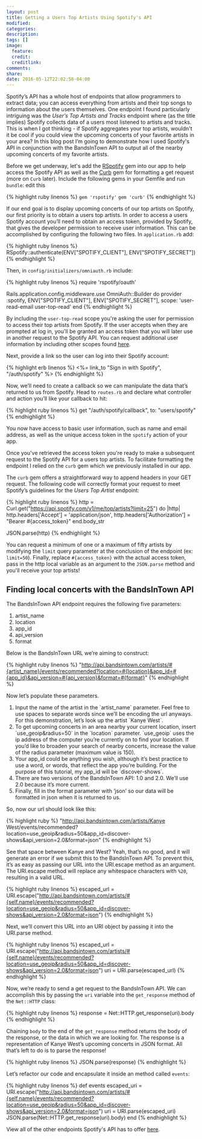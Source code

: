 ```yaml
---
layout: post
title: Getting a Users Top Artists Using Spotify's API
modified:
categories:
description:
tags: []
image:
  feature:
  credit:
  creditlink:
comments:
share:
date: 2016-05-12T22:02:58-04:00
---
```

Spotify’s API has a whole host of endpoints that allow programmers to extract data; you can access everything from artists and their top songs to information about the users themselves. One endpoint I found particularly intriguing was the <em>User’s Top Artists and Tracks</em> endpoint where (as the title implies) Spotify collects data of a users most listened to artists and tracks. This is when I got thinking - if Spotify aggregates your top artists, wouldn't it be cool if you could view the upcoming concerts of your favorite artists in your area? In this blog post I’m going to demonstrate how I used Spotify's API in conjunction with the BandsInTown API to output all of the nearby upcoming concerts of my favorite artists.

Before we get underway, let's add the <a href="https://github.com/guilhermesad/rspotify">RSpotify</a> gem into our app to help access the Spotify API as well as the <a href="https://github.com/taf2/curb">Curb</a> gem for formatting a get request (more on `Curb` later). Include the following gems in your Gemfile and run `bundle`: edit this

{% highlight ruby linenos %}
`gem 'rspotify'`
`gem 'curb'`
{% endhighlight %}

If our end goal is to display upcoming concerts of our top artists on Spotify, our first priority is to obtain a users top artists. In order to access a users Spotify account you’ll need to obtain an access token, provided by Spotify, that gives the developer permission to receive user information. This can be accomplished by configuring the following two files. In `application.rb` add:

{% highlight ruby linenos %}
RSpotify::authenticate(ENV["SPOTIFY_CLIENT"], ENV["SPOTIFY_SECRET"])
{% endhighlight %}

Then, in `config/initializers/omniauth.rb` include:

{% highlight ruby linenos %}
require 'rspotify/oauth'

Rails.application.config.middleware.use OmniAuth::Builder do
  provider :spotify, ENV["SPOTIFY_CLIENT"], ENV["SPOTIFY_SECRET"],
  scope: 'user-read-email user-top-read'
end
{% endhighlight %}

By including the `user-top-read` scope you're asking the user for permission to access their top artists from Spotify. If the user accepts when they are prompted at log in, you'll be granted an access token that you will later use in another request to the Spotify API. You can request additional user information by including other scopes found <a href="https://developer.spotify.com/web-api/using-scopes/">here</a>.

Next, provide a link so the user can log into their Spotify account:

{% highlight erb linenos %}
<%= link_to "Sign in with Spotify", "/auth/spotify" %>
{% endhighlight %}

Now, we’ll need to create a callback so we can manipulate the data that’s returned to us from Spotify. Head to `routes.rb` and declare what controller and action you’ll like your callback to hit:

{% highlight ruby linenos %}
get "/auth/spotify/callback", to: "users/spotify"
{% endhighlight %}

You now have access to basic user information, such as name and email address, as well as the unique access token in the `spotify` action of your app.

Once you've retrieved the access token you're ready to make a subsequent request to the Spotify API for a users top artists. To facilitate formatting the endpoint I relied on the `curb` gem which we previously installed in our app.

The `curb` gem offers a straightforward way to append headers in your GET request. The following code will correctly format your request to meet Spotify’s guidelines for the <em>Users Top Artist</em> endpoint:

{% highlight ruby linenos %}
http = Curl.get("https://api.spotify.com/v1/me/top/artists?limit=25") do |http|
  http.headers['Accept'] = 'application/json',
  http.headers['Authorization'] = "Bearer #{access_token}"
end.body_str

JSON.parse(http)
{% endhighlight %}

You can request a minimum of one or a maximum of fifty artists by modifying the `limit` query parameter at the conclusion of the endpoint (ex: `limit=50`). Finally, replace `#{access_token}` with the actual access token, pass in the http local variable as an argument to the `JSON.parse` method and you'll receive your top artists!


<h2>Finding local concerts with the BandsInTown API</h2>

The BandsInTown API endpoint requires the following five parameters:

<ol>
  <li>artist_name</li>
  <li>location</li>
  <li>app_id</li>
  <li>api_version</li>
  <li>format</li>
</ol>

Below is the BandsInTown URL we’re aiming to construct:

{% highlight ruby linenos %}
"http://api.bandsintown.com/artists/#{artist_name}/events/recommended?location=#{location}&app_id=#{app_id}&api_version=#{api_version}&format=#{format}"
{% endhighlight %}

Now let’s populate these parameters.

<ol>
  <li>Input the name of the artist in the `artist_name` parameter. Feel free to use spaces to separate words since we’ll be encoding the url anyways. For this demonstration, let’s look up the artist `Kanye West`.</li>
  <li>To get upcoming concerts in an area nearby your current location, insert `use_geoip&radius=50` in the `location` parameter. `use_geoip` uses the ip address of the computer you’re currently on to find your location. If you’d like to broaden your search of nearby concerts, increase the value of the radius parameter (maximum value is 150).</li>
  <li>Your app_id could be anything you wish, although it’s best practice to use a word, or words, that reflect the app you’re building. For the purpose of this tutorial, my app_id will be `discover-shows`.</li>
  <li>There are two versions of the BandsInTown API: 1.0 and 2.0. We’ll use 2.0 because it’s more current.</li>
  <li>Finally, fill in the format parameter with ‘json’ so our data will be formatted in json when it is returned to us.</li>
</ol>

So, now our url should look like this:

{% highlight ruby %}
"http://api.bandsintown.com/artists/Kanye West/events/recommended?location=use_geoip&radius=50&app_id=discover-shows&api_version=2.0&format=json"
{% endhighlight %}

See that space between Kanye and West? Yeah, that’s no good, and it will generate an error if we submit this to the BandsInTown API. To prevent this, it’s as easy as passing our URL into the URI.escape method as an argument. The URI.escape method will replace any whitespace characters with `%20`, resulting in a valid URL.

{% highlight ruby linenos %}
escaped_url = URI.escape("http://api.bandsintown.com/artists/#{self.name}/events/recommended?location=use_geoip&radius=50&app_id=discover-shows&api_version=2.0&format=json")
{% endhighlight %}

Next, we’ll convert this URL into an URI object by passing it into the URI.parse method.

{% highlight ruby linenos %}
escaped_url = URI.escape("http://api.bandsintown.com/artists/#{self.name}/events/recommended?location=use_geoip&radius=50&app_id=discover-shows&api_version=2.0&format=json")
uri = URI.parse(escaped_url)
{% endhighlight %}

Now, we’re ready to send a get request to the BandsInTown API. We can accomplish this by passing the `uri` variable into the `get_response` method of the `Net::HTTP` class:  

{% highlight ruby linenos %}
response = Net::HTTP.get_response(uri).body
{% endhighlight %}

Chaining `body` to the end of the `get_response` method returns the body of the response, or the data in which we are looking for. The response is a representation of Kanye West’s upcoming concerts in JSON format. All that’s left to do is to parse the response!

{% highlight ruby linenos %}
JSON.parse(response)
{% endhighlight %}

Let’s refactor our code and encapsulate it inside an method called `events`:

{% highlight ruby linenos %}
  def events
    escaped_uri = URI.escape("http://api.bandsintown.com/artists/#{self.name}/events/recommended?location=use_geoip&radius=50&app_id=discover-shows&api_version=2.0&format=json")
    uri = URI.parse(escaped_uri)
    JSON.parse(Net::HTTP.get_response(uri).body)
  end
{% endhighlight %}


View all of the other endpoints Spotify's API has to offer <a href="https://developer.spotify.com/web-api/endpoint-reference/">here</a>.
